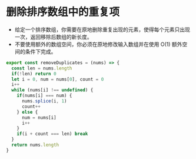 # 删除排序数组中的重复项

- 给定一个排序数组，你需要在原地删除重复出现的元素，使得每个元素只出现一次，返回移除后数组的新长度。
- 不要使用额外的数组空间，你必须在原地修改输入数组并在使用 O(1) 额外空间的条件下完成。 


```javascript
export const removeDuplicates = (nums) => {
  const len = nums.length
  if(!len) return 0
  let i = 0, num = nums[0], count = 0
  i++
  while (nums[i] !== undefined) {
    if(nums[i] === num) {
      nums.splice(i, 1)
      count++
    } else {
      num = nums[i]
      i++
    }
    if(i + count === len) break
  }
  return nums.length
}
```
<CodeTest style="margin-top: 20px;" mode="removeDuplicates" />  

<vTalk />